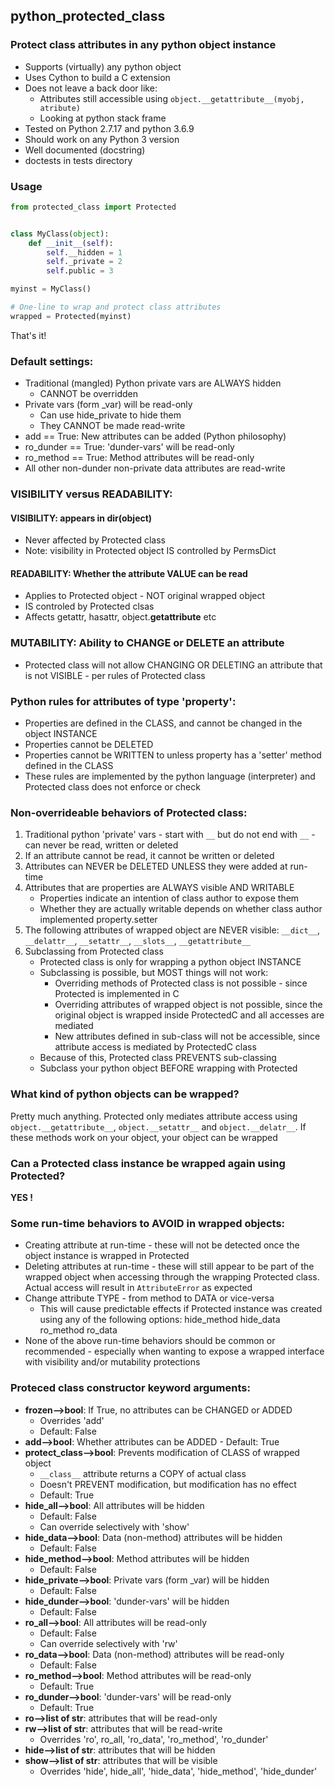 ## python_protected_class
### Protect class attributes in any python object instance

- Supports (virtually) any python object
- Uses Cython to build a C extension
- Does not leave a back door like:
    - Attributes still accessible using ```object.__getattribute__(myobj, atribute)```
    - Looking at python stack frame
- Tested on Python 2.7.17 and python 3.6.9
- Should work on any Python 3 version
- Well documented (docstring)
- doctests in tests directory


### Usage
```python
from protected_class import Protected


class MyClass(object):
    def __init__(self):
        self.__hidden = 1
        self._private = 2
        self.public = 3

myinst = MyClass()

# One-line to wrap and protect class attributes
wrapped = Protected(myinst)
```

That's it!


### Default settings:
- Traditional (mangled) Python private vars are ALWAYS hidden
    - CANNOT be overridden
- Private vars (form _var) will be read-only
    - Can use hide_private to hide them
    - They CANNOT be made read-write
- add == True: New attributes can be added (Python philosophy)
- ro_dunder == True: 'dunder-vars' will be  read-only
- ro_method == True: Method attributes will be read-only
- All other non-dunder non-private data attributes are read-write

### VISIBILITY versus READABILITY:
#### VISIBILITY: appears in dir(object)
- Never affected by Protected class
- Note: visibility in Protected object IS controlled by PermsDict

#### READABILITY: Whether the attribute VALUE can be read
- Applies to Protected object - NOT original wrapped object
- IS controled by Protected clsas
- Affects getattr, hasattr, object.__getattribute__ etc

### MUTABILITY: Ability to CHANGE or DELETE an attribute
- Protected class will not allow CHANGING OR DELETING an attribute that is not VISIBLE - per rules of Protected class

### Python rules for attributes of type 'property':
- Properties are defined in the CLASS, and cannot be changed in the object INSTANCE
- Properties cannot be DELETED
- Properties cannot be WRITTEN to unless property has a 'setter' method defined in the CLASS
- These rules are implemented by the python language (interpreter) and Protected class does not enforce or check


### Non-overrideable behaviors of Protected class:
1. Traditional python 'private' vars - start with ```__``` but do not end with ```__``` - can never be read, written or deleted
2. If an attribute cannot be read, it cannot be written or deleted
3. Attributes can NEVER be DELETED UNLESS they were added at run-time
4. Attributes that are properties are ALWAYS visible AND WRITABLE
    - Properties indicate an intention of class author to expose them
    - Whether they are actually writable depends on whether class author implemented property.setter
5. The following attributes of wrapped object are NEVER visible:
       ```__dict__```, ```__delattr__```, ```__setattr__```, ```__slots__```, ```__getattribute__```
6. Subclassing from Protected class
    - Protected class is only for wrapping a python object INSTANCE
    - Subclassing is possible, but MOST things will not work:
        - Overriding methods of Protected class is not possible - since Protected is implemented in C
        - Overriding attributes of wrapped object is not possible, since the original object is wrapped inside ProtectedC and all accesses are mediated
        - New attributes defined in sub-class will not be accessible, since attribute access is mediated by ProtectedC class
    - Because of this, Protected class PREVENTS sub-classing
    - Subclass your python object BEFORE wrapping with Protected

### What kind of python objects can be wrapped?
Pretty much anything. Protected only mediates attribute access using ```object.__getattribute__```, ```object.__setattr__``` and ```object.__delatr__```. If these methods work on your object, your object can be wrapped

### Can a Protected class instance be wrapped again using Protected?
**YES !**

### Some run-time behaviors to AVOID in wrapped objects:
- Creating attribute at run-time - these will not be detected once the object instance is wrapped in Protected
- Deleting attributes at run-time - these will still appear to be part of the wrapped object when accessing through the wrapping Protected class. Actual access will result in ```AttributeError``` as expected
- Change attribute TYPE - from method to DATA or vice-versa
    - This will cause predictable effects if Protected instance was created using any of the following options:
          hide_method
          hide_data
          ro_method
          ro_data
- None of the above run-time behaviors should be common or recommended - especially when wanting to expose a wrapped
  interface with visibility and/or mutability protections

### Proteced class constructor keyword arguments:

- **frozen-->bool**: If True, no attributes can be CHANGED or ADDED
    - Overrides 'add'
    - Default: False
- **add-->bool**: Whether attributes can be ADDED - Default: True
- **protect_class-->bool**: Prevents modification of CLASS of wrapped object
    - ```__class__``` attribute returns a COPY of actual class
    - Doesn't PREVENT modification, but modification has no effect
    - Default: True
- **hide_all-->bool**: All attributes will be hidden
    - Default: False
    - Can override selectively with 'show'
- **hide_data-->bool**: Data (non-method) attributes will be hidden
    - Default: False
- **hide_method-->bool**: Method attributes will be hidden
    - Default: False
- **hide_private-->bool**: Private vars (form _var) will be hidden
    - Default: False
- **hide_dunder-->bool**: 'dunder-vars' will be hidden
    - Default: False
- **ro_all-->bool**: All attributes will be read-only
    - Default: False
    - Can override selectively with 'rw'
- **ro_data-->bool**: Data (non-method) attributes will be read-only
    - Default: False
- **ro_method-->bool**: Method attributes will be read-only
    - Default: True
- **ro_dunder-->bool**: 'dunder-vars' will be  read-only
    - Default: True
- **ro-->list of str**: attributes that will be read-only
- **rw-->list of str**: attributes that will be read-write
    - Overrides 'ro', ro_all, 'ro_data', 'ro_method', 'ro_dunder'
- **hide-->list of str**: attributes that will be hidden
- **show-->list of str**: attributes that will be visible
    - Overrides 'hide', hide_all', 'hide_data', 'hide_method', 'hide_dunder'



